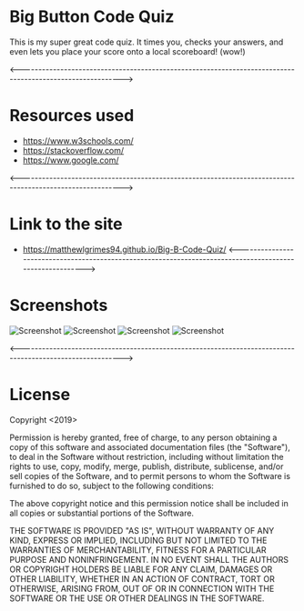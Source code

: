 # Big Button Code Quiz

This is my super great code quiz. It times you, checks your answers, and even lets you place your score onto a local scoreboard! (wow!)

<---------------------------------------------------------------------------------------------------------->

# Resources used

* https://www.w3schools.com/
* https://stackoverflow.com/
* https://www.google.com/

<---------------------------------------------------------------------------------------------------------->
# Link to the site
* https://matthewlgrimes94.github.io/Big-B-Code-Quiz/
<---------------------------------------------------------------------------------------------------------->

# Screenshots
![Screenshot](https://github.com/Matthewlgrimes94/Code-quiz/blob/master/assets/screenshots/Screenshot%20(16).png)
![Screenshot](https://github.com/Matthewlgrimes94/Code-quiz/blob/master/assets/screenshots/Screenshot%20(17).png)
![Screenshot](https://github.com/Matthewlgrimes94/Code-quiz/blob/master/assets/screenshots/Screenshot%20(18).png)
![Screenshot](https://github.com/Matthewlgrimes94/Code-quiz/blob/master/assets/screenshots/Screenshot%20(19).png)

<---------------------------------------------------------------------------------------------------------->

# License

Copyright <2019> <Matthew Grimes>

Permission is hereby granted, free of charge, to any person obtaining a copy of this software and associated documentation files (the "Software"), to deal in the Software without restriction, including without limitation the rights to use, copy, modify, merge, publish, distribute, sublicense, and/or sell copies of the Software, and to permit persons to whom the Software is furnished to do so, subject to the following conditions:

The above copyright notice and this permission notice shall be included in all copies or substantial portions of the Software.

THE SOFTWARE IS PROVIDED "AS IS", WITHOUT WARRANTY OF ANY KIND, EXPRESS OR IMPLIED, INCLUDING BUT NOT LIMITED TO THE WARRANTIES OF MERCHANTABILITY, FITNESS FOR A PARTICULAR PURPOSE AND NONINFRINGEMENT. IN NO EVENT SHALL THE AUTHORS OR COPYRIGHT HOLDERS BE LIABLE FOR ANY CLAIM, DAMAGES OR OTHER LIABILITY, WHETHER IN AN ACTION OF CONTRACT, TORT OR OTHERWISE, ARISING FROM, OUT OF OR IN CONNECTION WITH THE SOFTWARE OR THE USE OR OTHER DEALINGS IN THE SOFTWARE.

